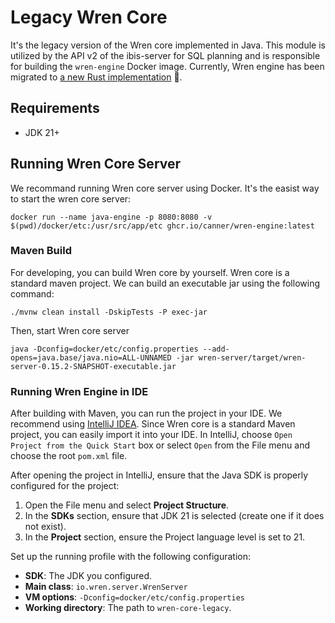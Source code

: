 # Legacy Wren Core
It's the legacy version of the Wren core implemented in Java. This module is utilized by the API v2 of the ibis-server for SQL planning and is responsible for building the `wren-engine` Docker image.
Currently, Wren engine has been migrated to [a new Rust implementation](../wren-core/) 🚀.

## Requirements
- JDK 21+

## Running Wren Core Server
We recommand running Wren core server using Docker. It's the easist way to start the wren core server:
```
docker run --name java-engine -p 8080:8080 -v $(pwd)/docker/etc:/usr/src/app/etc ghcr.io/canner/wren-engine:latest  
```

### Maven Build
For developing, you can build Wren core by yourself. Wren core is a standard maven project. We can build an executable jar using the following command:
```
./mvnw clean install -DskipTests -P exec-jar
```
Then, start Wren core server
```
java -Dconfig=docker/etc/config.properties --add-opens=java.base/java.nio=ALL-UNNAMED -jar wren-server/target/wren-server-0.15.2-SNAPSHOT-executable.jar
```

### Running Wren Engine in IDE
After building with Maven, you can run the project in your IDE. We recommend using [IntelliJ IDEA](http://www.jetbrains.com/idea/). Since Wren core is a standard Maven project, you can easily import it into your IDE. In IntelliJ, choose `Open Project from the Quick Start` box or select `Open` from the File menu and choose the root `pom.xml` file.

After opening the project in IntelliJ, ensure that the Java SDK is properly configured for the project:

1. Open the File menu and select **Project Structure**.
2. In the **SDKs** section, ensure that JDK 21 is selected (create one if it does not exist).
3. In the **Project** section, ensure the Project language level is set to 21.

Set up the running profile with the following configuration:
- **SDK**: The JDK you configured.
- **Main class**: `io.wren.server.WrenServer`
- **VM options**: `-Dconfig=docker/etc/config.properties`
- **Working directory**: The path to `wren-core-legacy`.